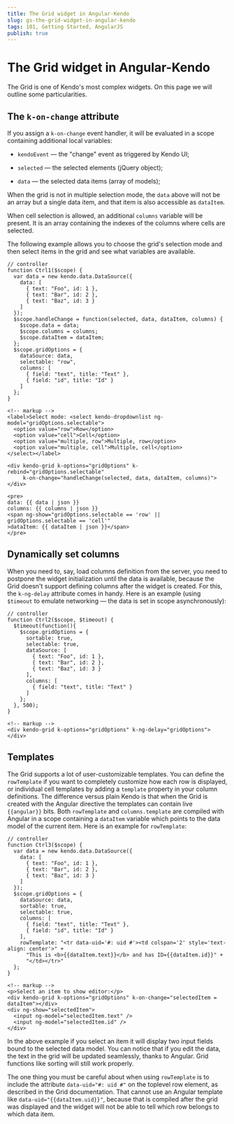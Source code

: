 ```yaml
---
title: The Grid widget in Angular-Kendo
slug: gs-the-grid-widget-in-angular-kendo
tags: 101, Getting Started, AngularJS
publish: true
---
```


# The Grid widget in Angular-Kendo

The Grid is one of Kendo's most complex widgets. On this page we will outline some particularities.

## The `k-on-change` attribute

If you assign a `k-on-change` event handler, it will be evaluated in a scope containing additional local variables:

- `kendoEvent` — the "change" event as triggered by Kendo UI;

- `selected` — the selected elements (jQuery object);

- `data` — the selected data items (array of models);

When the grid is not in multiple selection mode, the `data` above will not be an array but a single data item, and that item is also accessible as `dataItem`.

When cell selection is allowed, an additional `columns` variable will be present. It is an array containing the indexes of the columns where cells are selected.

The following example allows you to choose the grid's selection mode and then select items in the grid and see what variables are available.

    // controller
    function Ctrl1($scope) {
      var data = new kendo.data.DataSource({
        data: [
          { text: "Foo", id: 1 },
          { text: "Bar", id: 2 },
          { text: "Baz", id: 3 }
        ]
      });
      $scope.handleChange = function(selected, data, dataItem, columns) {
        $scope.data = data;
        $scope.columns = columns;
        $scope.dataItem = dataItem;
      };
      $scope.gridOptions = {
        dataSource: data,
        selectable: "row",
        columns: [
          { field: "text", title: "Text" },
          { field: "id", title: "Id" }
        ]
      };
    }

    <!-- markup -->
    <label>Select mode: <select kendo-dropdownlist ng-model="gridOptions.selectable">
      <option value="row">Row</option>
      <option value="cell">Cell</option>
      <option value="multiple, row">Multiple, row</option>
      <option value="multiple, cell">Multiple, cell</option>
    </select></label>

    <div kendo-grid k-options="gridOptions" k-rebind="gridOptions.selectable"
         k-on-change="handleChange(selected, data, dataItem, columns)"></div>

    <pre>
    data: {{ data | json }}
    columns: {{ columns | json }}
    <span ng-show="gridOptions.selectable == 'row' || gridOptions.selectable == 'cell'"
    >dataItem: {{ dataItem | json }}</span>
    </pre>

## Dynamically set columns

When you need to, say, load columns definition from the server, you need to postpone the widget initialization until the data is available, because the Grid doesn't support defining columns after the widget is created. For this, the `k-ng-delay` attribute comes in handy. Here is an example (using `$timeout` to emulate networking — the data is set in scope asynchronously):

    // controller
    function Ctrl2($scope, $timeout) {
      $timeout(function(){
        $scope.gridOptions = {
          sortable: true,
          selectable: true,
          dataSource: [
            { text: "Foo", id: 1 },
            { text: "Bar", id: 2 },
            { text: "Baz", id: 3 }
          ],
          columns: [
            { field: "text", title: "Text" }
          ]
        };
      }, 500);
    }

    <!-- markup -->
    <div kendo-grid k-options="gridOptions" k-ng-delay="gridOptions"></div>

## Templates

The Grid supports a lot of user-customizable templates. You can define the `rowTemplate` if you want to completely customize how each row is displayed, or individual cell templates by adding a `template` property in your column definitions. The difference versus plain Kendo is that when the Grid is created with the Angular directive the templates can contain live `{{angular}}` bits. Both `rowTemplate` and `columns.template` are compiled with Angular in a scope containing a `dataItem` variable which points to the data model of the current item. Here is an example for `rowTemplate`:

    // controller
    function Ctrl3($scope) {
      var data = new kendo.data.DataSource({
        data: [
          { text: "Foo", id: 1 },
          { text: "Bar", id: 2 },
          { text: "Baz", id: 3 }
        ]
      });
      $scope.gridOptions = {
        dataSource: data,
        sortable: true,
        selectable: true,
        columns: [
          { field: "text", title: "Text" },
          { field: "id", title: "Id" }
        ],
        rowTemplate: "<tr data-uid='#: uid #'><td colspan='2' style='text-align: center'>" +
          "This is <b>{{dataItem.text}}</b> and has ID={{dataItem.id}}" +
          "</td></tr>"
      };
    }

    <!-- markup -->
    <p>Select an item to show editor:</p>
    <div kendo-grid k-options="gridOptions" k-on-change="selectedItem = dataItem"></div>
    <div ng-show="selectedItem">
      <input ng-model="selectedItem.text" />
      <input ng-model="selectedItem.id" />
    </div>

In the above example if you select an item it will display two input fields bound to the selected data model. You can notice that if you edit the data, the text in the grid will be updated seamlessly, thanks to Angular. Grid functions like sorting will still work properly.

The one thing you must be careful about when using `rowTemplate` is to include the attribute `data-uid="#: uid #"` on the toplevel row element, as described in the Grid documentation. That cannot use an Angular template like `data-uid="{{dataItem.uid}}"`, because that is compiled after the grid was displayed and the widget will not be able to tell which row belongs to which data item.
